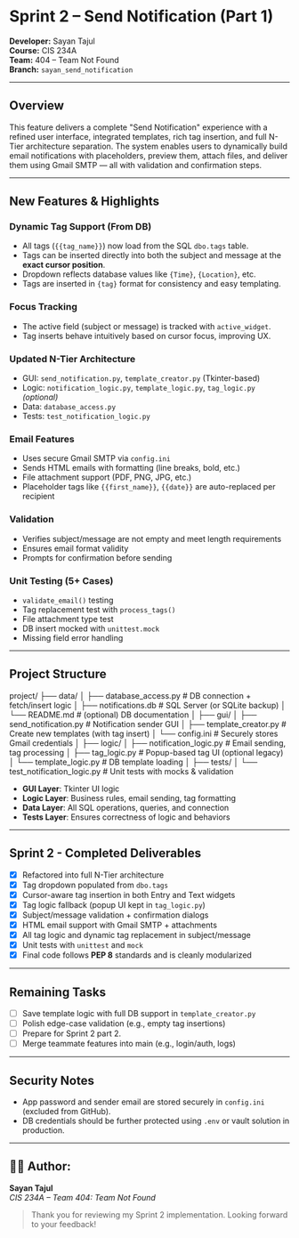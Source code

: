 # Sprint 2 – Send Notification (Part 1)

**Developer:** Sayan Tajul  
**Course:** CIS 234A  
**Team:** 404 – Team Not Found  
**Branch:** `sayan_send_notification`

---

## Overview

This feature delivers a complete "Send Notification" experience with a refined user interface, integrated templates, rich tag insertion, and full N-Tier architecture separation. The system enables users to dynamically build email notifications with placeholders, preview them, attach files, and deliver them using Gmail SMTP — all with validation and confirmation steps.

---

## New Features & Highlights

### Dynamic Tag Support (From DB)
- All tags (`{{tag_name}}`) now load from the SQL `dbo.tags` table.
- Tags can be inserted directly into both the subject and message at the **exact cursor position**.
- Dropdown reflects database values like `{Time}`, `{Location}`, etc.
- Tags are inserted in `{tag}` format for consistency and easy templating.

### Focus Tracking
- The active field (subject or message) is tracked with `active_widget`.
- Tag inserts behave intuitively based on cursor focus, improving UX.

### Updated N-Tier Architecture
- GUI: `send_notification.py`, `template_creator.py` (Tkinter-based)
- Logic: `notification_logic.py`, `template_logic.py`, `tag_logic.py` *(optional)*
- Data: `database_access.py`
- Tests: `test_notification_logic.py`

### Email Features
- Uses secure Gmail SMTP via `config.ini`
- Sends HTML emails with formatting (line breaks, bold, etc.)
- File attachment support (PDF, PNG, JPG, etc.)
- Placeholder tags like `{{first_name}}`, `{{date}}` are auto-replaced per recipient

### Validation
- Verifies subject/message are not empty and meet length requirements
- Ensures email format validity
- Prompts for confirmation before sending

### Unit Testing (5+ Cases)
- `validate_email()` testing
- Tag replacement test with `process_tags()`
- File attachment type test
- DB insert mocked with `unittest.mock`
- Missing field error handling

---

## Project Structure

project/
├── data/
│ ├── database_access.py # DB connection + fetch/insert logic
│ ├── notifications.db # SQL Server (or SQLite backup)
│ └── README.md # (optional) DB documentation
│
├── gui/
│ ├── send_notification.py # Notification sender GUI
│ ├── template_creator.py # Create new templates (with tag insert)
│ └── config.ini # Securely stores Gmail credentials
│
├── logic/
│ ├── notification_logic.py # Email sending, tag processing
│ ├── tag_logic.py # Popup-based tag UI (optional legacy)
│ └── template_logic.py # DB template loading
│
├── tests/
│ └── test_notification_logic.py # Unit tests with mocks & validation


- **GUI Layer**: Tkinter UI logic
- **Logic Layer**: Business rules, email sending, tag formatting
- **Data Layer**: All SQL operations, queries, and connection
- **Tests Layer**: Ensures correctness of logic and behaviors

---

## Sprint 2 - Completed Deliverables

- [x] Refactored into full N-Tier architecture
- [x] Tag dropdown populated from `dbo.tags`
- [x] Cursor-aware tag insertion in both Entry and Text widgets
- [x] Tag logic fallback (popup UI kept in `tag_logic.py`)
- [x] Subject/message validation + confirmation dialogs
- [x] HTML email support with Gmail SMTP + attachments
- [x] All tag logic and dynamic tag replacement in subject/message
- [x] Unit tests with `unittest` and `mock`
- [x] Final code follows **PEP 8** standards and is cleanly modularized

---

## Remaining Tasks

- [ ] Save template logic with full DB support in `template_creator.py`
- [ ] Polish edge-case validation (e.g., empty tag insertions)
- [ ] Prepare for Sprint 2 part 2.
- [ ] Merge teammate features into main (e.g., login/auth, logs)

---

## Security Notes

- App password and sender email are stored securely in `config.ini` (excluded from GitHub).
- DB credentials should be further protected using `.env` or vault solution in production.

---

## 🙋‍♂️ Author:
**Sayan Tajul**  
_CIS 234A – Team 404: Team Not Found_

> Thank you for reviewing my Sprint 2 implementation. Looking forward to your feedback!
